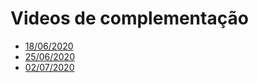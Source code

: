 # Videos de complementação


*  [18/06/2020](18-06-2020/README.md)
*  [25/06/2020](25-06-2020.md)
*  [02/07/2020](02-07-2020.md)